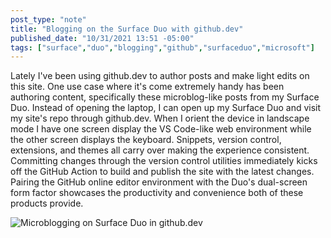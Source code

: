 ```yaml
---
post_type: "note" 
title: "Blogging on the Surface Duo with github.dev"
published_date: "10/31/2021 13:51 -05:00"
tags: ["surface","duo","blogging","github","surfaceduo","microsoft"]
---
```


Lately I've been using github.dev to author posts and make light edits on this site. One use case where it's come extremely handy has been authoring content, specifically these microblog-like posts from my Surface Duo. Instead of opening the laptop, I can open up my Surface Duo and visit my site's repo through github.dev. When I orient the device in landscape mode I have one screen display the VS Code-like web environment while the other screen displays the keyboard. Snippets, version control, extensions, and themes all carry over making the experience consistent. Committing changes through the version control utilities immediately kicks off the GitHub Action to build and publish the site with the latest changes. Pairing the GitHub online editor environment with the Duo's dual-screen form factor showcases the productivity and convenience both of these products provide. 

![Microblogging on Surface Duo in github.dev](https://user-images.githubusercontent.com/11130940/139595618-a2f905dd-e3a0-4f34-8702-2350f548d8c7.png)
